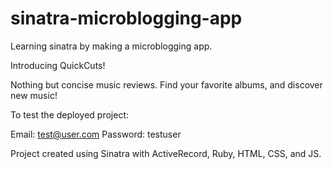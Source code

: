 # sinatra-microblogging-app

Learning sinatra by making a microblogging app.

Introducing QuickCuts!

Nothing but concise music reviews. Find your favorite albums, and discover new music!

To test the deployed project:

Email: test@user.com
Password: testuser

Project created using Sinatra with ActiveRecord, Ruby, HTML, CSS, and JS.

